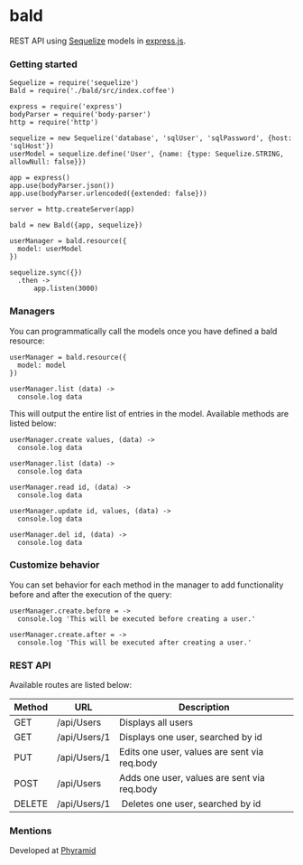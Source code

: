 # bald
REST API using [Sequelize](http://www.sequelizejs.com/) models in [express.js](http://expressjs.com/).

### Getting started
```
Sequelize = require('sequelize')
Bald = require('./bald/src/index.coffee')

express = require('express')
bodyParser = require('body-parser')
http = require('http')

sequelize = new Sequelize('database', 'sqlUser', 'sqlPassword', {host: 'sqlHost'})
userModel = sequelize.define('User', {name: {type: Sequelize.STRING, allowNull: false}})

app = express()
app.use(bodyParser.json())
app.use(bodyParser.urlencoded({extended: false}))

server = http.createServer(app)

bald = new Bald({app, sequelize})

userManager = bald.resource({
  model: userModel
})

sequelize.sync({})
  .then ->
      app.listen(3000)
```

### Managers

You can programmatically call the models once you have defined a bald resource:

```
userManager = bald.resource({
  model: model
})

userManager.list (data) ->
  console.log data
```

This will output the entire list of entries in the model. Available methods are listed below:

```
userManager.create values, (data) ->
  console.log data

userManager.list (data) ->
  console.log data

userManager.read id, (data) ->
  console.log data

userManager.update id, values, (data) ->
  console.log data

userManager.del id, (data) ->
  console.log data
```

### Customize behavior

You can set behavior for each method in the manager to add functionality before and after the execution of the query:

```
userManager.create.before = ->
  console.log 'This will be executed before creating a user.'

userManager.create.after = ->
  console.log 'This will be executed after creating a user.'
```

### REST API

Available routes are listed below:

Method | URL | Description
-------|-----| ------------
GET | /api/Users | Displays all users
GET | /api/Users/1 | Displays one user, searched by id
PUT | /api/Users/1 | Edits one user, values are sent via req.body
POST | /api/Users | Adds one user, values are sent via req.body
DELETE | /api/Users/1 | Deletes one user, searched by id

### Mentions

Developed at [Phyramid](http://phyramid.com)
